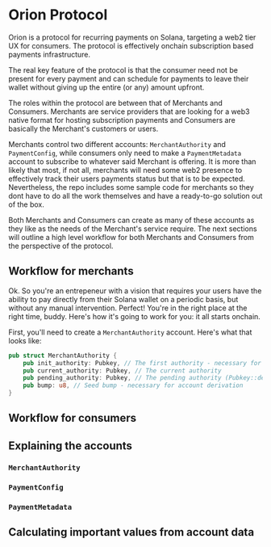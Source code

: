 # Orion Protocol

Orion is a protocol for recurring payments on Solana, targeting a web2 tier UX for consumers. The protocol is effectively onchain subscription based payments infrastructure.

The real key feature of the protocol is that the consumer need not be present for every payment and can schedule for payments to leave their wallet without giving up the entire (or any) amount upfront.

The roles within the protocol are between that of Merchants and Consumers. Merchants are service providers that are looking for a web3 native format for hosting subscription payments and Consumers are basically the Merchant's customers or users.

Merchants control two different accounts: `MerchantAuthority` and `PaymentConfig`, while consumers only need to make a `PaymentMetadata` account to subscribe to whatever said Merchant is offering. It is more than likely that most, if not all, merchants will need some web2 presence to effectively track their users payments status but that is to be expected. Nevertheless, the repo includes some sample code for merchants so they dont have to do all the work themselves and have a
ready-to-go solution out of the box.

Both Merchants and Consumers can create as many of these accounts as they like as the needs of the Merchant's service require. The next sections will outline a high level workflow for both Merchants and Consumers from the perspective of the protocol.

## Workflow for merchants

Ok. So you're an entrepeneur with a vision that requires your users have the ability to pay directly from their Solana wallet on a periodic basis, but without any manual intervention. Perfect! You're in the right place at the right time, buddy. Here's how it's going to work for you: it all starts onchain.

First, you'll need to create a `MerchantAuthority` account. Here's what that looks like:

```rust
pub struct MerchantAuthority {
    pub init_authority: Pubkey, // The first authority - necessary for account derivation
    pub current_authority: Pubkey, // The current authority
    pub pending_authority: Pubkey, // The pending authority (Pubkey::default() to begin with)
    pub bump: u8, // Seed bump - necessary for account derivation
}
```

## Workflow for consumers

## Explaining the accounts

### `MerchantAuthority`

### `PaymentConfig`

### `PaymentMetadata`

## Calculating important values from account data
